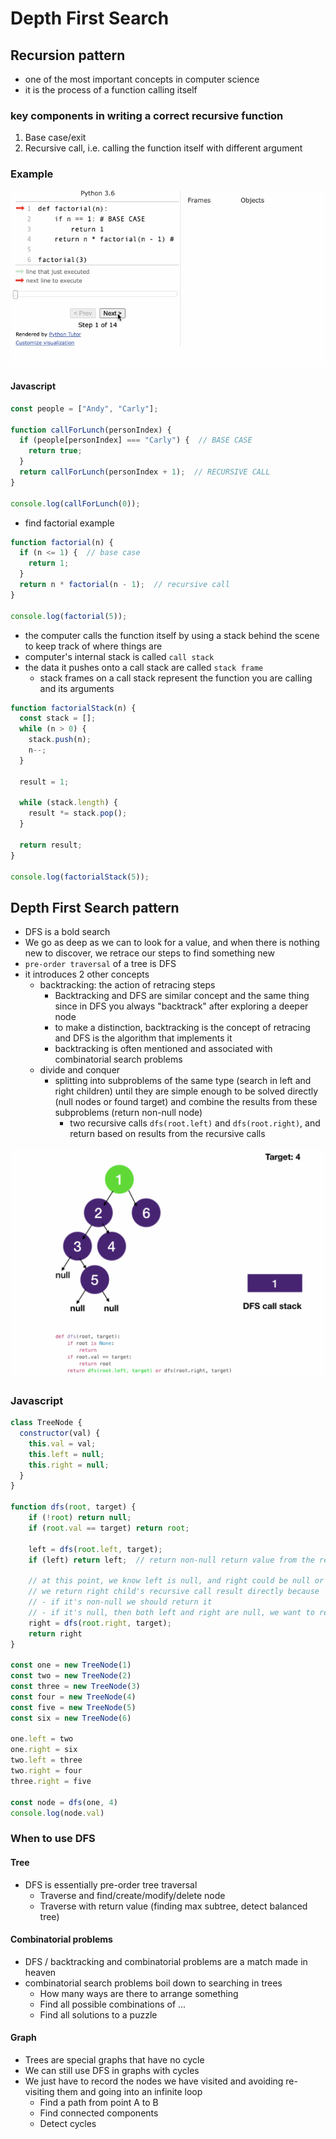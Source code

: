 # Depth First Search
## Recursion pattern
- one of the most important concepts in computer science
- it is the process of a function calling itself
### key components in writing a correct recursive function
1. Base case/exit
2. Recursive call, i.e. calling the function itself with different argument
### Example

![recursion](../images/recursion.gif)

#### Javascript
```javascript
const people = ["Andy", "Carly"];

function callForLunch(personIndex) {
  if (people[personIndex] === "Carly") {  // BASE CASE
    return true;
  }
  return callForLunch(personIndex + 1);  // RECURSIVE CALL
}

console.log(callForLunch(0));
```
- find factorial example
```javascript
function factorial(n) {
  if (n <= 1) {  // base case
    return 1;
  }
  return n * factorial(n - 1);  // recursive call
}

console.log(factorial(5));
```
- the computer calls the function itself by using a stack behind the scene to keep track of where things are
- computer's internal stack is called `call stack`
- the data it pushes onto a call stack are called `stack frame`
  - stack frames on a call stack represent the function you are calling and its arguments
```javascript
function factorialStack(n) {
  const stack = [];
  while (n > 0) {
    stack.push(n);
    n--;
  }

  result = 1;

  while (stack.length) {
    result *= stack.pop();
  }

  return result;
}

console.log(factorialStack(5));
```
## Depth First Search pattern
- DFS is a bold search
- We go as deep as we can to look for a value, and when there is nothing new to discover, we retrace our steps to find something new
- `pre-order traversal` of a tree is DFS
- it introduces 2 other concepts
  - backtracking: the action of retracing steps
    - Backtracking and DFS are similar concept and the same thing since in DFS you always "backtrack" after exploring a deeper node
    - to make a distinction, backtracking is the concept of retracing and DFS is the algorithm that implements it
    - backtracking is often mentioned and associated with combinatorial search problems
  - divide and conquer
    - splitting into subproblems of the same type (search in left and right children) until they are simple enough to be solved directly (null nodes or found target) and combine the results from these subproblems (return non-null node)
      - two recursive calls `dfs(root.left)` and `dfs(root.right)`, and return based on results from the recursive calls

![dfs](../images/dfs.gif)

### Javascript
```javascript
class TreeNode {
  constructor(val) {
    this.val = val;
    this.left = null;
    this.right = null;
  }
}

function dfs(root, target) {
    if (!root) return null;
    if (root.val == target) return root;
    
    left = dfs(root.left, target);
    if (left) return left;  // return non-null return value from the recursive calls
    
    // at this point, we know left is null, and right could be null or non-null
    // we return right child's recursive call result directly because
    // - if it's non-null we should return it
    // - if it's null, then both left and right are null, we want to return null
    right = dfs(root.right, target);
    return right
}

const one = new TreeNode(1)
const two = new TreeNode(2)
const three = new TreeNode(3)
const four = new TreeNode(4)
const five = new TreeNode(5)
const six = new TreeNode(6)

one.left = two
one.right = six
two.left = three
two.right = four
three.right = five

const node = dfs(one, 4)
console.log(node.val)
```
### When to use DFS
#### Tree
- DFS is essentially pre-order tree traversal
  - Traverse and find/create/modify/delete node
  - Traverse with return value (finding max subtree, detect balanced tree)
#### Combinatorial problems
- DFS / backtracking and combinatorial problems are a match made in heaven
- combinatorial search problems boil down to searching in trees
  - How many ways are there to arrange something
  - Find all possible combinations of ...
  - Find all solutions to a puzzle
#### Graph
- Trees are special graphs that have no cycle
- We can still use DFS in graphs with cycles
- We just have to record the nodes we have visited and avoiding re-visiting them and going into an infinite loop
  - Find a path from point A to B
  - Find connected components
  - Detect cycles
